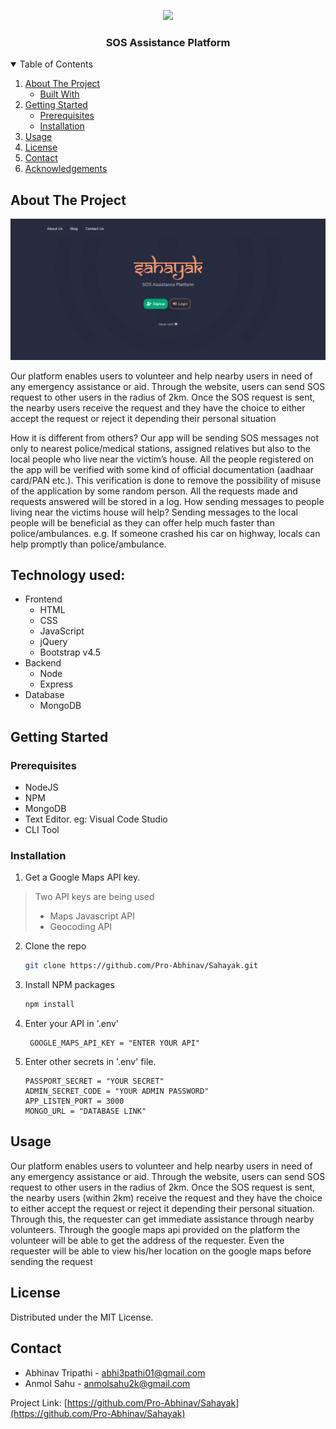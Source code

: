 <p align="center">
  <a href="https://github.com/othneildrew/Best-README-Template">
    <img src="https://fontmeme.com/permalink/210320/c38112f2aab8c423e67f009a7a09a42b.png" >
  </a>

  <h3 align="center">SOS Assistance Platform</h3>

</p>



<!-- TABLE OF CONTENTS -->
<details open="open">
  <summary>Table of Contents</summary>
  <ol>
    <li>
      <a href="#about-the-project">About The Project</a>
      <ul>
        <li><a href="#built-with">Built With</a></li>
      </ul>
    </li>
    <li>
      <a href="#getting-started">Getting Started</a>
      <ul>
        <li><a href="#prerequisites">Prerequisites</a></li>
        <li><a href="#installation">Installation</a></li>
      </ul>
    </li>
    <li><a href="#usage">Usage</a></li>
    <li><a href="#license">License</a></li>
    <li><a href="#contact">Contact</a></li>
    <li><a href="#acknowledgements">Acknowledgements</a></li>
  </ol>
</details>



<!-- ABOUT THE PROJECT -->
## About The Project

![alt text](https://github.com/Pro-Abhinav/Sahayak/blob/master/assets/images/landingPage.png)

Our platform enables users to volunteer and help nearby users in need of any emergency assistance or aid. Through the website, users can send SOS request to other users in  the radius of 2km. Once the SOS request is sent, the nearby users receive the request and they have the choice to either accept the request or reject it depending their personal situation

How it is different from others? 
Our app will be sending SOS messages not only to nearest police/medical stations, assigned relatives but also to the local people who live near the victim’s house.
All the people registered on the app will be verified with some kind of official documentation (aadhaar card/PAN etc.). This verification is done to remove the possibility of misuse of the application by some random person. All the requests made and requests answered will be stored in a log.
How sending messages to people living near the victims house will help? 
Sending messages to the local people will be beneficial as they can offer help much faster than police/ambulances.
e.g. If someone crashed his car on highway, locals can help promptly than police/ambulance.

## Technology used:
* Frontend
    * HTML
    * CSS
    * JavaScript
    * jQuery
    * Bootstrap v4.5
* Backend
    * Node
    * Express
* Database
    * MongoDB


<!-- GETTING STARTED -->
## Getting Started
### Prerequisites

* NodeJS
* NPM
* MongoDB
* Text Editor. eg: Visual Code Studio
* CLI Tool

### Installation

1. Get a Google Maps API key. 
> Two API keys are being used 
> - Maps Javascript API
> - Geocoding API

2. Clone the repo
   ```sh
   git clone https://github.com/Pro-Abhinav/Sahayak.git
   ```
3. Install NPM packages
   ```sh
   npm install
   ```
4. Enter your API in '.env'
   ```dotenv
    GOOGLE_MAPS_API_KEY = "ENTER YOUR API"
   ```
5. Enter other secrets in '.env' file.
    ```dotenv
    PASSPORT_SECRET = "YOUR SECRET"
    ADMIN_SECRET_CODE = "YOUR ADMIN PASSWORD"
    APP_LISTEN_PORT = 3000
    MONGO_URL = "DATABASE LINK"
    ```



<!-- USAGE EXAMPLES -->
## Usage

Our platform enables users to volunteer and help nearby users in need of any emergency assistance or aid. Through the website, users can send SOS request to other users in the radius of 2km. Once the SOS request is sent, the nearby users (within 2km) receive the request and they have the choice to either accept the request or reject it depending their personal situation.<br>
Through this, the requester can get immediate assistance through nearby volunteers.
Through the google maps api provided on the platform the volunteer will be able to get the address of the requester.
Even the requester will be able to view his/her location on the google maps before sending the request 



<!-- LICENSE -->
## License

Distributed under the MIT License.



<!-- CONTACT -->
## Contact

- Abhinav Tripathi - abhi3pathi01@gmail.com
- Anmol Sahu - anmolsahu2k@gmail.com

Project Link: [https://github.com/Pro-Abhinav/Sahayak](https://github.com/Pro-Abhinav/Sahayak)



